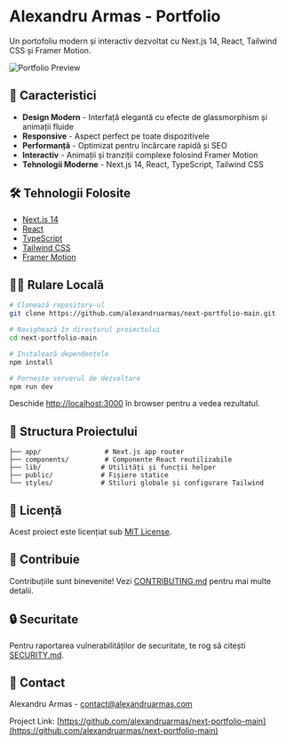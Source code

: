 # Alexandru Armas - Portfolio

Un portofoliu modern și interactiv dezvoltat cu Next.js 14, React, Tailwind CSS și Framer Motion.

![Portfolio Preview](public/screenshots/preview.png)

## 🚀 Caracteristici

- **Design Modern** - Interfață elegantă cu efecte de glassmorphism și animații fluide
- **Responsive** - Aspect perfect pe toate dispozitivele
- **Performanță** - Optimizat pentru încărcare rapidă și SEO
- **Interactiv** - Animații și tranziții complexe folosind Framer Motion
- **Tehnologii Moderne** - Next.js 14, React, TypeScript, Tailwind CSS

## 🛠️ Tehnologii Folosite

- [Next.js 14](https://nextjs.org/)
- [React](https://reactjs.org/)
- [TypeScript](https://www.typescriptlang.org/)
- [Tailwind CSS](https://tailwindcss.com/)
- [Framer Motion](https://www.framer.com/motion/)

## 🏃‍♂️ Rulare Locală

```bash
# Clonează repository-ul
git clone https://github.com/alexandruarmas/next-portfolio-main.git

# Navighează în directorul proiectului
cd next-portfolio-main

# Instalează dependențele
npm install

# Pornește serverul de dezvoltare
npm run dev
```

Deschide [http://localhost:3000](http://localhost:3000) în browser pentru a vedea rezultatul.

## 📝 Structura Proiectului

```
├── app/                # Next.js app router
├── components/         # Componente React reutilizabile
├── lib/               # Utilități și funcții helper
├── public/            # Fișiere statice
└── styles/            # Stiluri globale și configurare Tailwind
```

## 📄 Licență

Acest proiect este licențiat sub [MIT License](LICENSE).

## 🤝 Contribuie

Contribuțiile sunt binevenite! Vezi [CONTRIBUTING.md](CONTRIBUTING.md) pentru mai multe detalii.

## 🔒 Securitate

Pentru raportarea vulnerabilităților de securitate, te rog să citești [SECURITY.md](SECURITY.md).

## 📧 Contact

Alexandru Armas - [contact@alexandruarmas.com](mailto:contact@alexandruarmas.com)

Project Link: [https://github.com/alexandruarmas/next-portfolio-main](https://github.com/alexandruarmas/next-portfolio-main)
